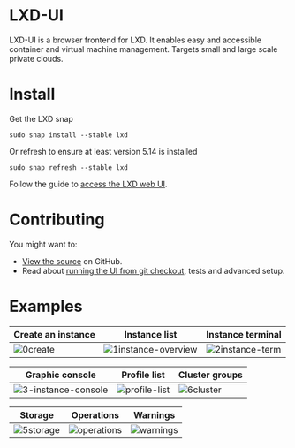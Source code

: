 # LXD-UI

LXD-UI is a browser frontend for LXD. It enables easy and accessible container and virtual machine management.
Targets small and large scale private clouds.

# Install

Get the LXD snap

    sudo snap install --stable lxd

Or refresh to ensure at least version 5.14 is installed

    sudo snap refresh --stable lxd

Follow the guide to [access the LXD web UI](https://documentation.ubuntu.com/lxd/en/latest/howto/access_ui/).

# Contributing

You might want to:

- [View the source](https://github.com/canonical/lxd-ui) on GitHub.
- Read about [running the UI from git checkout](https://github.com/canonical/lxd-ui/blob/main/HACKING.md), tests and advanced setup.
    
# Examples

| Create an instance                                                                                  | Instance list                                                                                                  | Instance terminal                                                                                          |
|-----------------------------------------------------------------------------------------------------|----------------------------------------------------------------------------------------------------------------|------------------------------------------------------------------------------------------------------------|
| ![0create](https://github.com/canonical/lxd-ui/assets/1155472/7f0c45a6-2ba2-4cc7-bd7c-c0ebca76d648) | ![1instance-overview](https://github.com/canonical/lxd-ui/assets/1155472/c71d2153-ea71-4ecb-ab25-fabcd6fb1e55) | ![2instance-term](https://github.com/canonical/lxd-ui/assets/1155472/c2b741e2-8806-4d4d-9a9a-f536f76a13b9) |

| Graphic console                                                                                                | Profile list                                                                                             | Cluster groups                                                                                                        |
|----------------------------------------------------------------------------------------------------------------|----------------------------------------------------------------------------------------------------------|-----------------------------------------------------------------------------------------------------------------------|
| ![3-instance-console](https://github.com/canonical/lxd-ui/assets/1155472/0f8d742d-3f9c-4906-90da-e740e8ff353b) | ![profile-list](https://github.com/canonical/lxd-ui/assets/1155472/36a0f619-767f-4949-804d-061e5e28c87a) | ![6cluster](https://github.com/canonical/lxd-ui/assets/1155472/85f61ef9-a45f-4b4a-abee-8fa9dfa69bd2) |

| Storage                                                                                               | Operations                                                                                             | Warnings                                                                                             |
|-------------------------------------------------------------------------------------------------------|--------------------------------------------------------------------------------------------------------|------------------------------------------------------------------------------------------------------|
| ![5storage](https://github.com/canonical/lxd-ui/assets/1155472/38d7b8ab-d652-4c18-b71e-0098efe73702)  | ![operations](https://github.com/canonical/lxd-ui/assets/1155472/d3168891-19fb-4724-95cb-9afc91191555) | ![warnings](https://github.com/canonical/lxd-ui/assets/1155472/56499dfc-15a2-4c59-8761-47709b4be957) |
